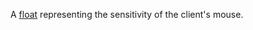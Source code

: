 A [float](https://developer.roblox.com/articles/Numbers) representing the sensitivity of the client's mouse.